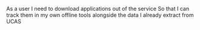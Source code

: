 As a user
I need to download applications out of the service
So that I can track them in my own offline tools alongside the data I already extract from UCAS

